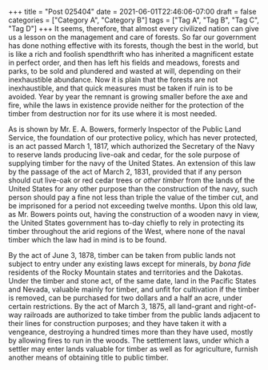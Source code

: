 +++
title = "Post 025404"
date = 2021-06-01T22:46:06-07:00
draft = false
categories = ["Category A", "Category B"]
tags = ["Tag A", "Tag B", "Tag C", "Tag D"]
+++
It seems, therefore, that almost every civilized nation can give us a lesson on the management and care of forests. So far our government has done nothing effective with its forests, though the best in the world, but is like a rich and foolish spendthrift who has inherited a magnificent estate in perfect order, and then has left his fields and meadows, forests and parks, to be sold and plundered and wasted at will, depending on their inexhaustible abundance. Now it is plain that the forests are not inexhaustible, and that quick measures must be taken if ruin is to be avoided. Year by year the remnant is growing smaller before the axe and fire, while the laws in existence provide neither for the protection of the timber from destruction nor for its use where it is most needed.

As is shown by Mr. E. A. Bowers, formerly Inspector of the Public Land Service, the foundation of our protective policy, which has never protected, is an act passed March 1, 1817, which authorized the Secretary of the Navy to reserve lands producing live-oak and cedar, for the sole purpose of supplying timber for the navy of the United States. An extension of this law by the passage of the act of March 2, 1831, provided that if any person should cut live-oak or red cedar trees or _other timber_ from the lands of the United States for any other purpose than the construction of the navy, such person should pay a fine not less than triple the value of the timber cut, and be imprisoned for a period not exceeding twelve months. Upon this old law, as Mr. Bowers points out, having the construction of a wooden navy in view, the United States government has to-day chiefly to rely in protecting its timber throughout the arid regions of the West, where none of the naval timber which the law had in mind is to be found.

By the act of June 3, 1878, timber can be taken from public lands not subject to entry under any existing laws except for minerals, by _bona fide_ residents of the Rocky Mountain states and territories and the Dakotas. Under the timber and stone act, of the same date, land in the Pacific States and Nevada, valuable mainly for timber, and unfit for cultivation if the timber is removed, can be purchased for two dollars and a half an acre, under certain restrictions. By the act of March 3, 1875, all land-grant and right-of-way railroads are authorized to take timber from the public lands adjacent to their lines for construction purposes; and they have taken it with a vengeance, destroying a hundred times more than they have used, mostly by allowing fires to run in the woods. The settlement laws, under which a settler may enter lands valuable for timber as well as for agriculture, furnish another means of obtaining title to public timber.

